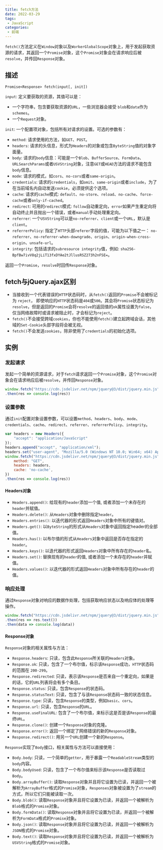 ```yaml
---
title: fetch方法
date: 2022-03-29
tags:
 - JavaScript
categories:
 - 前端
---
```



`fetch()`方法定义在`Window`对象以及`WorkerGlobalScope`对象上，用于发起获取资源的请求，其返回一个`Promise`对象，这个`Promise`对象会在请求响应后被`resolve`，并传回`Response`对象。

## 描述
`Promise<Response> fetch(input[, init])`  

`input`: 定义要获取的资源，其值可以是：
* 一个字符串，包含要获取资源的`URL`，一些浏览器会接受 `blob`和`data`作为`schemes`。
* 一个`Request`对象。  

`init`: 一个配置项对象，包括所有对请求的设置。可选的参数有：
* `method`: 请求使用的方法，如`GET`、`POST`。
* `headers`: 请求的头信息，形式为`Headers`的对象或包含`ByteString`值的对象字面量。
* `body`: 请求的`body`信息：可能是一个`Blob`、`BufferSource`、`FormData`、`URLSearchParams`或者`USVString`对象，注意`GET`或`HEAD`方法的请求不能包含`body`信息。
* `mode`: 请求的模式，如`cors`、`no-cors`或者`same-origin`。
* `credentials`: 请求的`credentials`，如`omit`、`same-origin`或者`include`，为了在当前域名内自动发送`cookie`，必须提供这个选项。
* `cache`: 请求的`cache`模式: `default`、`no-store`、`reload`、`no-cache`、`force-cache`或者`only-if-cached`。
* `redirect`: 可用的`redirect`模式: `follow`自动重定向，`error`如果产生重定向将自动终止并且抛出一个错误，或者`manual`手动处理重定向。
* `referrer`: 一个`USVString`可以是`no-referrer`、`client`或一个`URL`，默认是 `client`。
* `referrerPolicy`: 指定了`HTTP`头部`referer`字段的值，可能为以下值之一： `no-referrer`、`no-referrer-when-downgrade`、`origin`、`origin-when-cross-origin`、`unsafe-url`。
* `integrity`: 包括请求的`subresource integrity`值，例如: `sha256-BpfBw7ivV8q2jLiT13fxDYAe2tJllusRSZ273h2nFSE=`。

返回一个`Promise`，`resolve`时回传`Response`对象。

## fetch与jQuery.ajax区别
* 当接收到一个代表错误的`HTTP`状态码时，从`fetch()`返回的`Promise`不会被标记为 `reject`， 即使响应的`HTTP`状态码是`404`或`500`。其会将`Promise`状态标记为 `resolve`，但是返回的`Promise`会将`resolve`的返回值的`ok`属性设置为`false`，仅当网络故障时或请求被阻止时，才会标记为`reject`。
* `fetch()`不会接受跨域`cookies`，你也不能使用`fetch()`建立起跨域会话，其他域的`Set-Cookie`头部字段将会被无视。
* `fetch()`不会发送`cookies`，除非使用了`credentials`的初始化选项。

## 实例

### 发起请求
发起一个简单的资源请求，对于`fetch`请求返回一个`Promise`对象，这个`Promise`对象会在请求响应后被`resolve`，并传回`Response`对象。

```JavaScript
window.fetch("https://cdn.jsdelivr.net/npm/jquery@3/dist/jquery.min.js")
.then(res => console.log(res))
```
### 设置参数

通过`init`配置对象设置参数，可以设置`method`、`headers`、`body`、`mode`、`credentials`、`cache`、`redirect`、`referrer`、`referrerPolicy`、`integrity`。

```JavaScript
var headers = new Headers({
    "accept": "application/JavaScript" 
});
headers.append("accept", "application/xml");
headers.set("user-agent", "Mozilla/5.0 (Windows NT 10.0; Win64; x64) AppleWebKit/537.36 (KHTML, like Gecko) Chrome/81.0.4044.92 Safari/537.36");
window.fetch("https://cdn.jsdelivr.net/npm/jquery@3/dist/jquery.min.js", {
    method: "GET",
    headers: headers,
    cache: 'no-cache',
})
.then(res => console.log(res))
```

#### Headers对象
* `Headers.append()`: 给现有的`header`添加一个值, 或者添加一个未存在的`header`并赋值。
* `Headers.delete()`: 从`Headers`对象中删除指定`header`。
* `Headers.entries()`: 以迭代器的形式返回`Headers`对象中所有的键值对。
* `Headers.get()`: 以`ByteString`的形式从`Headers`对象中返回指定header的全部值。
* `Headers.has()`: 以布尔值的形式从`Headers`对象中返回是否存在指定的`header`。
* `Headers.keys()`: 以迭代器的形式返回`Headers`对象中所有存在的`header`名。
* `Headers.set()`: 替换现有的`header`的值, 或者添加一个未存在的`header`并赋值。
* `Headers.values()`: 以迭代器的形式返回`Headers`对象中所有存在的`header`的值。


### 响应处理

通过`Response`对象对响应的数据作处理，包括获取响应状态以及响应体的处理等操作。

```JavaScript
window.fetch("https://cdn.jsdelivr.net/npm/jquery@3/dist/jquery.min.js")
.then(res => res.text())
.then(data => console.log(data))
```

#### Response对象
`Response`对象的相关属性与方法：
* `Response.headers`: 只读，包含此`Response`所关联的`Headers`对象。
* `Response.ok`: 只读，包含了一个布尔值，标示该`Response`成功，`HTTP`状态码的范围在 `200-299`。
* `Response.redirected`: 只读，表示该`Response`是否来自一个重定向，如果是的话，它的`URL`列表将会有多个条目。
* `Response.status`: 只读，包含`Response`的状态码。
* `Response.statusText`: 只读，包含了与该`Response`状态码一致的状态信息。
* `Response.type`: 只读，包含`Response`的类型，例如`basic`、`cors`。
* `Response.url`: 只读，包含`Response`的`URL`。
* `Response.useFinalURL`: 包含了一个布尔值，来标示这是否是该`Response`的最终`URL`。
* `Response.clone()`: 创建一个`Response`对象的克隆。
* `Response.error()`: 返回一个绑定了网络错误的新的`Response`对象。
* `Response.redirect()`: 用另一个`URL`创建一个新的`Response`。

`Response`实现了`Body`接口，相关属性与方法可以直接使用：
* `Body.body`: 只读，一个简单的`getter`，用于暴露一个`ReadableStream`类型的`body`内容。
* `Body.bodyUsed`: 只读，包含了一个布尔值来标示该`Response`是否读取过`Body`。
* `Body.arrayBuffer()`: 读取`Response`对象并且将它设置为已读，并返回一个被解析为`ArrayBuffer`格式的`Promise`对象，`Responses`对象被设置为了`stream`的方式，所以它们只能被读取一次。
* `Body.blob()`: 
读取`Response`对象并且将它设置为已读，并返回一个被解析为`Blob`格式的`Promise`对象。
* `Body.formData()`: 
读取`Response`对象并且将它设置为已读，并返回一个被解析为`FormData`格式的`Promise`对象。
* `Body.json()`: 
读取`Response`对象并且将它设置为已读，并返回一个被解析为`JSON`格式的`Promise`对象。
* `Body.text()`: 
读取`Response`对象并且将它设置为已读，并返回一个被解析为`USVString`格式的`Promise`对象。